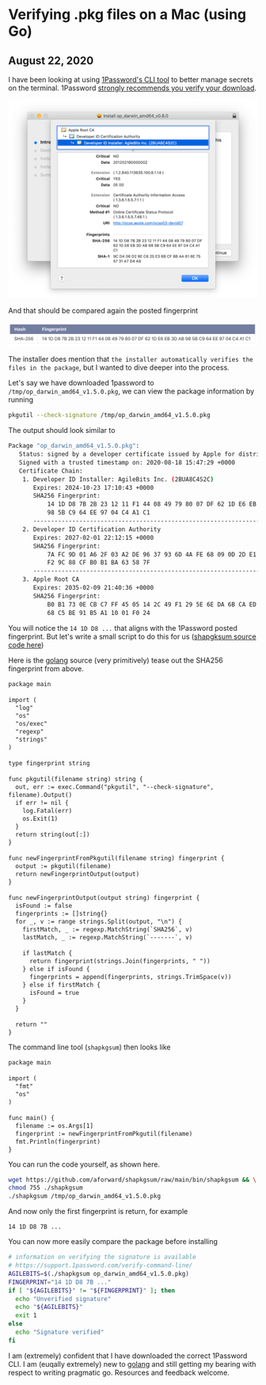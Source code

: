 # Verifying .pkg files on a Mac (using Go)
## August 22, 2020

I have been looking at using [1Password's CLI tool](https://support.1password.com/command-line-getting-started/) to better manage secrets on the terminal.  1Password
[strongly recommends you verify your download](https://support.1password.com/verify-command-line/).

![Verify Mac Package fingerprint](mac-verify-fingerprint.png?raw=true)

And that should be compared again the posted fingerprint

![1Password fingerprint](1password-fingerprint.png?raw=true)

The installer does mention that `the installer automatically verifies the files in the package`, but I wanted to dive deeper into the process.

Let's say we have downloaded 1password to `/tmp/op_darwin_amd64_v1.5.0.pkg`, we can
view the package information by running

```bash
pkgutil --check-signature /tmp/op_darwin_amd64_v1.5.0.pkg
```

The output should look similar to

```bash
Package "op_darwin_amd64_v1.5.0.pkg":
   Status: signed by a developer certificate issued by Apple for distribution
   Signed with a trusted timestamp on: 2020-08-18 15:47:29 +0000
   Certificate Chain:
    1. Developer ID Installer: AgileBits Inc. (2BUA8C4S2C)
       Expires: 2024-10-23 17:10:43 +0000
       SHA256 Fingerprint:
           14 1D D8 7B 2B 23 12 11 F1 44 08 49 79 80 07 DF 62 1D E6 EB 3D AB 
           98 5B C9 64 EE 97 04 C4 A1 C1
       ------------------------------------------------------------------------
    2. Developer ID Certification Authority
       Expires: 2027-02-01 22:12:15 +0000
       SHA256 Fingerprint:
           7A FC 9D 01 A6 2F 03 A2 DE 96 37 93 6D 4A FE 68 09 0D 2D E1 8D 03 
           F2 9C 88 CF B0 B1 BA 63 58 7F
       ------------------------------------------------------------------------
    3. Apple Root CA
       Expires: 2035-02-09 21:40:36 +0000
       SHA256 Fingerprint:
           B0 B1 73 0E CB C7 FF 45 05 14 2C 49 F1 29 5E 6E DA 6B CA ED 7E 2C 
           68 C5 BE 91 B5 A1 10 01 F0 24
```

You will notice the `14 1D D8 ...` that aligns with the 1Password posted fingerprint.
But let's write a small script to do this for us ([shapgksum source code here](https://github.com/aforward/shapkgsum))

Here is the [golang](https://golang.org) source (very primitively) tease out the SHA256 fingerprint from above.

```golang
package main

import (
  "log"
  "os"
  "os/exec"
  "regexp"
  "strings"
)

type fingerprint string

func pkgutil(filename string) string {
  out, err := exec.Command("pkgutil", "--check-signature", filename).Output()
  if err != nil {
    log.Fatal(err)
    os.Exit(1)
  }
  return string(out[:])
}

func newFingerprintFromPkgutil(filename string) fingerprint {
  output := pkgutil(filename)
  return newFingerprintOutput(output)
}

func newFingerprintOutput(output string) fingerprint {
  isFound := false
  fingerprints := []string{}
  for _, v := range strings.Split(output, "\n") {
    firstMatch, _ := regexp.MatchString(`SHA256`, v)
    lastMatch, _ := regexp.MatchString(`-------`, v)

    if lastMatch {
      return fingerprint(strings.Join(fingerprints, " "))
    } else if isFound {
      fingerprints = append(fingerprints, strings.TrimSpace(v))
    } else if firstMatch {
      isFound = true
    }
  }

  return ""
}
```

The command line tool (`shapkgsum`) then looks like

```golang
package main

import (
  "fmt"
  "os"
)

func main() {
  filename := os.Args[1]
  fingerprint := newFingerprintFromPkgutil(filename)
  fmt.Println(fingerprint)
}
```

You can run the code yourself, as shown here.

```bash
wget https://github.com/aforward/shapkgsum/raw/main/bin/shapkgsum && \
chmod 755 ./shapkgsum
./shapkgsum /tmp/op_darwin_amd64_v1.5.0.pkg
```

And now only the first fingerprint is return, for example

```
14 1D D8 7B ...
```

You can now more easily compare the package before installing

```bash
# information on verifying the signature is available
# https://support.1password.com/verify-command-line/
AGILEBITS=$(./shapkgsum op_darwin_amd64_v1.5.0.pkg)
FINGERPRINT="14 1D D8 7B ..."
if [ "${AGILEBITS}" != "${FINGERPRINT}" ]; then
  echo "Unverified signature"
  echo "${AGILEBITS}"
  exit 1
else
  echo "Signature verified"
fi
```

I am (extremely) confident that I have downloaded the correct 1Password CLI.  I am (euqally extremely) new to [golang](https://golang.org) and still getting my bearing with respect to writing pragmatic go.  Resources and feedback welcome.
